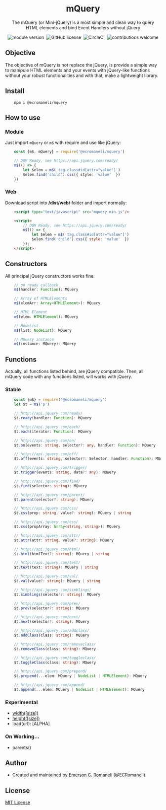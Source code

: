 <h1 align='center'>mQuery</h1>
<p align='center'>
The mQuery (or Mini-jQuery) is a most simple and clean way to query HTML elements and bind Event Handlers without jQuery
</p>
<p align='center'>
    <img src="https://img.shields.io/npm/v/@ecromaneli/mquery.svg" alt="module version">&nbsp;
    <img src="https://img.shields.io/badge/license-MIT-blue.svg" alt="GitHub license">&nbsp;
    <img src="https://circleci.com/gh/ECRomaneli/mQuery.svg?style=shield" alt="CircleCI">&nbsp;
    <img src="https://img.shields.io/badge/contributions-welcome-brightgreen.svg?style=flat" alt="contributions welcome">
</p>

## Objective
The objective of mQuery is not replace the jQuery, is provide a simple way to manipule HTML elements and your events with jQuery-like functions without your robust functionalities and with that, make a lightweight library.

## Install

```shell
    npm i @ecromaneli/mquery
```

## How to use
### Module
Just import `mQuery` or `m$` with require and use like jQuery:
```typescript
    const {m$, mQuery} = require('@ecromaneli/mquery')

    // DOM Ready, see https://api.jquery.com/ready/
    m$(() => { 
        let $elem = m$('tag.class#id[attr="value"]')
        $elem.find('child').css({ style: 'value'  })
    })
``` 

### Web
Download script into **/dist/web/** folder and import normally:
```html
    <script type="text/javascript" src="mquery.min.js"/>

    <script>
        // DOM Ready, see https://api.jquery.com/ready/
        m$(() => { 
            let $elem = m$('tag.class#id[attr="value"]')
            $elem.find('child').css({ style: 'value'  })
        });
    </script>
``` 

## Constructors
All principal jQuery constructors works fine:

```typescript
    // on ready callback
    m$(handler: Function): MQuery

    // Array of HTMLElements
    m$(elemArr: Array<HTMLElement>): MQuery

    // HTML Element
    m$(elem: HTMLElement): MQuery

    // NodeList
    m$(list: NodeList): MQuery

    // MQuery instance
    m$(instance: MQuery): MQuery
```

## Functions
Actually, all functions listed behind, are jQuery compatible. Then, all mQuery code with any functions listed, will works with jQuery.

### Stable

```typescript
    const {m$} = require('@ecromaneli/mquery')
    let $t = m$('p')

    // http://api.jquery.com/ready/
    $t.ready(handler: Function): MQuery

    // http://api.jquery.com/each/
    $t.each(iterator: Function): MQuery 

    // http://api.jquery.com/on/
    $t.on(events: string, selector?: any, handler: Function): MQuery

    // http://api.jquery.com/off/
    $t.off(events: string, selector?: Selector, handler: Function): MQuery

    // http://api.jquery.com/trigger/
    $t.trigger(events: string, data?: any): MQuery

    // http://api.jquery.com/find/
    $t.find(selector: string): MQuery

    // http://api.jquery.com/parent/
    $t.parent(selector?: string): MQuery

    // http://api.jquery.com/css/
    $t.css(prop: string, value?: string): MQuery | string

    // http://api.jquery.com/css/
    $t.css(propArray: Array<string, string>): MQuery

    // http://api.jquery.com/attr/
    $t.attr(attr: string, value?: string): MQuery

    // http://api.jquery.com/html/
    $t.html(htmlText?: string): MQuery | string

    // http://api.jquery.com/text/
    $t.text(text: string): MQuery | string

    // http://api.jquery.com/val/
    $t.val(value?: string): MQuery | string

    // http://api.jquery.com/simblings/
    $t.simblings(selector?: string): MQuery

    // http://api.jquery.com/prev/
    $t.prev(selector?: string): MQuery

    // http://api.jquery.com/next/
    $t.next(selector?: string): MQuery

    // http://api.jquery.com/addclass/
    $t.addClass(class: string): MQuery

    // http://api.jquery.com/removeclass/
    $t.removeClass(class: string): MQuery

    // http://api.jquery.com/toggleclass/
    $t.toggleClass(class: string): MQuery

    // http://api.jquery.com/prepend/
    $t.prepend(...elem: MQuery | NodeList | HTMLElement): MQuery

    // http://api.jquery.com/append/
    $t.append(...elem: MQuery | NodeList | HTMLElement): MQuery
```

### Experimental
- [width([size])](http://api.jquery.com/width/)
- [height([size])](http://api.jquery.com/height/)
- load(url): [ALPHA]


### On Working...
- parents()

## Author

- Created and maintained by [Emerson C. Romaneli](https://github.com/ECRomaneli) (@ECRomaneli).

## License

[MIT License](https://github.com/ECRomaneli/mQuery/blob/master/LICENSE.md)